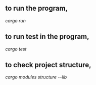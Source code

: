 ## to run the program,
 *cargo run*
## to run test in the program,
*cargo test*
## to check project structure,
*cargo modules structure --lib*
